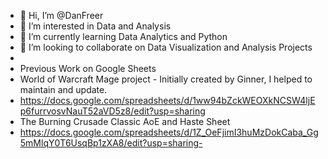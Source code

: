 - 👋 Hi, I’m @DanFreer
- 👀 I’m interested in Data and Analysis
- 🌱 I’m currently learning Data Analytics and Python
- 💞️ I’m looking to collaborate on Data Visualization and Analysis Projects
- 
- Previous Work on Google Sheets
- World of Warcraft Mage project - Initially created by Ginner, I helped to maintain and update.
-  https://docs.google.com/spreadsheets/d/1ww94bZckWEOXkNCSW4ljEp6furrvosvNauT52aVD5z8/edit?usp=sharing 
- The Burning Crusade Classic AoE and Haste Sheet
-  https://docs.google.com/spreadsheets/d/1Z_OeFjimI3huMzDokCaba_Gg5mMlqY0T6UsqBp1zXA8/edit?usp=sharing-  

<!---
DanFreer/DanFreer is a ✨ special ✨ repository because its `README.md` (this file) appears on your GitHub profile.
You can click the Preview link to take a look at your changes.
--->
